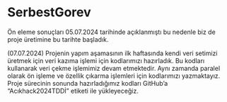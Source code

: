 # SerbestGorev
Ön eleme sonuçları 05.07.2024 tarihinde açıklanmıştı bu nedenle biz de proje üretimine bu tarihte başladık.

(07.07.2024) Projenin yapım aşamasının ilk haftasında kendi veri setimizi üretmek için veri kazıma işlemi için kodlarımızı hazırladık. Bu kodları kullanarak veri çekme işlemimiz devam etmektedir. Aynı zamanda paralel olarak ön işleme ve özellik çıkarma işlemleri için kodlarımızı yazmaktayız. Proje sürecinin sonunda hazırladığımız kodları GitHub’a “Acıkhack2024TDDİ” etiketi ile yükleyeceğiz.
